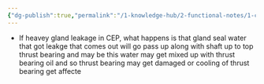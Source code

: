 ```yaml
---
{"dg-publish":true,"permalink":"/1-knowledge-hub/2-functional-notes/1-career-notes/3-tstps-kaniha-technical-notes/2-main-tg-and-auxillaries/cep-thrust-bearing-damage-if-heavy-gland-leakage/","noteIcon":""}
---
```


- If heavey gland leakage in CEP, what happens is that gland seal water that got leakge that comes out will go pass up along with shaft up to top thrust bearing and may be this water may get mixed up with thrust bearing oil and so thrust bearing may get damaged or cooling of thrust bearing get affecte